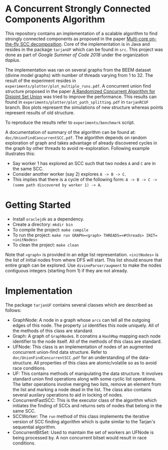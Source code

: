 A Concurrent Strongly Connected Components Algorithm
====================================================

This repository contains an implementation of a scalable algorithm to find strongly connected components as proposed in the paper [Multi-core on-the-fly SCC decomposition](https://dl.acm.org/citation.cfm?id=2851161). Core of the implementation is in Java and resides in the package `tarjanUF` which can be found in `src`. This project was done as part of *Google Summer of Code 2018* under the organization *tlaplus*.

The implementation was ran on several graphs from the BEEM dataset (divine model graphs) with number of threads varying from 1 to 32. The result of the experiment resides in `experiments/plotter/plot_multiple_runs.pdf`. A concurrent union find structure proposed in the paper [A Randomized Concurrent Algorithm for Disjoint Set Union](https://dl.acm.org/citation.cfm?id=2933108) was tried to improve the performance. This results can found in
`experiments/plotter/plot_path_splitting.pdf` in `tarjanRCUF` branch. Box plots represent the simulations of new structure whereas points represent results of old structure.

To reproduce the results refer to `experiments/benchmark` script.

A documentation of summary of the algorithm can be found at: `doc/UnionFindConcurrentSCC.pdf`. The algorithm depends on random exploration of graph and takes advantage of already discovered cycles in the graph by other threads to avoid re-exploration. Following example illustrates this:

- Say worker 1 has explored an SCC such that two nodes `A` and `C` are in the same SCC.
- Consider another worker (say 2) explores `A -> B -> C`.
- This implies that there is a cycle of the following form: `A -> B -> C -> (some path discovered by worker 1) -> A`.


Getting Started
===============

- Install `oraclejdk` as a dependency.
- Create a directory: `mkdir bin`
- To compile the project: `make compile`
- To run the project: `make run GRAPH=<graph> THREADS=<#threads> INIT=<initNodes>`
- To clean the project: `make clean`

Note that `<graph>` is provided in an edge list representation. `<initNodes>` is the list of initial nodes from where DFS will start. This list should ensure that entire graph can be explored. Use `divineParser/augment` to make the nodes contiguous integers (starting from 1) if they are not already.

Implementation
==============

The package `tarjanUF` contains several classes which are described as follows:

- GraphNode: A node in a graph whose `arcs` can tell all the outgoing edges of this node. The property `id` identifies this node uniquely. All of the methods of this class are standard.
- Graph: A graph of `GraphNode`s. It conatins a `HashMap` mapping each node identifier to the node itself. All of the methods of this class are standard.
- UFNode: This class is an implementation of nodes of an augmented concurrent union-find data structure. Refer to `doc/UnionFindConcurrentSCC.pdf` for an understanding of the data-structure. All properties of this class are atomic/volatile so as to avoid race conditions.
- UF: This contains methods of manipulating the data structure. It involves standard union find operations along with some cyclic list operations. The latter operations involve merging two lists, remove an element from the list and marking a node dead in the list. The class also contains several auxilary operations to aid in locking of nodes.
- ConcurrentFastSCC: This is the executor class of the algorithm which initiates the finding of SCCs and returns sets of nodes that belong in the same SCC.
- SCCWorker: The `run` method of this class implements the iterative version of SCC finding algorithm which is quite similar to the Tarjan's sequential algorithm.
- ConcurrentBitSet: Used to maintain the set of workers an UFNode is being processed by. A non concurrent bitset would result in race conditions.
